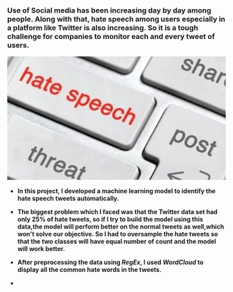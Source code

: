 <h3> Use of Social media has been increasing day by day among people. Along with that, hate speech among users especially in a platform like Twitter is also increasing. So it is a tough challenge for companies to monitor each and every tweet of users.</h3>

![image](hate-speech.jpg) <br>
* **In this project, I developed a machine learning model to identify the hate speech tweets automatically.<br>**
* **The biggest problem which I faced was that the Twitter data set had only 25% of hate tweets, so if I try to build the model using this data,the model will perform better on the normal tweets as well,which won't solve our objective. So I had to oversample the hate tweets so that the two classes will have equal number of count and the model will work better.**




* **After preprocessing the data using *RegEx*, I used *WordCloud* to display all the common hate words in the tweets.**
* 
